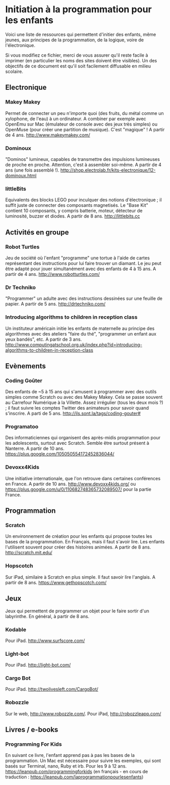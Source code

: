 Initiation à la programmation pour les enfants
==============================================

Voici une liste de ressources qui permettent d'initier des enfants, même jeunes, aux principes de la programmation, de la logique, voire de l'électronique.

Si vous modifiez ce fichier, merci de vous assurer qu'il reste facile à imprimer (en particulier les noms des sites doivent être visibles). Un des objectifs de ce document est qu'il soit facilement diffusable en milieu scolaire.

Electronique
------------

### Makey Makey ###
Permet de connecter un peu n'importe quoi (des fruits, du métal comme un xylophone, de l'eau) à un ordinateur.
A combiner par exemple avec OpenEmu sur Mac (émulateur de console avec des jeux très simples) ou OpenMuse (pour créer une partition de musique). C'est "magique" ! A partir de 4 ans. http://www.makeymakey.com/

### Dominoux
"Dominos" lumineux, capables de transmettre des impulsions lumineuses de proche en proche. Attention, c'est à assembler soi-même. A partir de 4 ans (une fois assemblé !). http://shop.electrolab.fr/kits-electronique/12-dominoux.html

### littleBits
Equivalents des blocks LEGO pour inculquer des notions d'électronique ; il suffit juste de connecter des composants magnetisés. Le "Base Kit" contient 10 composants, y compris batterie, moteur, détecteur de luminosité, buzzer et diodes. A partir de 8 ans. http://littlebits.cc

Activités en groupe
-------------------

### Robot Turtles
Jeu de société où l'enfant "programme" une tortue à l'aide de cartes représentant des instructions pour lui faire trouver un diamant. Le jeu peut être adapté pour jouer simultanément avec des enfants de 4 à 15 ans. A partir de 4 ans. http://www.robotturtles.com/

### Dr Techniko
"Programmer" un adulte avec des instructions dessinées sur une feuille de papier. A partir de 5 ans. http://drtechniko.com/

### Introducing algorithms to children in reception class
Un instituteur américain initie les enfants de maternelle au principe des algorithmes avec des ateliers "faire du thé", "programmer un enfant aux yeux bandés", etc. A partir de 3 ans. http://www.computingatschool.org.uk/index.php?id=introducing-algorithms-to-children-in-reception-class


Evènements
----------

### Coding Goûter
Des enfants de ~5 à 15 ans qui s'amusent à programmer avec des outils simples comme Scratch ou avec des Makey Makey. Cela se passe souvent au Carrefour Numérique à la Villette. Assez irrégulier (tous les deux mois ?) ; il faut suivre les comptes Twitter des animateurs pour savoir quand s'inscrire. A parti de 5 ans. http://ils.sont.la/tags/coding-gouter#

### Programatoo
Des informaticiennes qui organisent des après-midis programmation pour les adolescents, surtout avec Scratch. Semble être surtout présent à Nanterre. A partir de 10 ans. https://plus.google.com/105050554172452836044/

### Devoxx4Kids
Une initiative internationale, que l'on retrouve dans certaines conférences en France.
A partir de 10 ans.
http://www.devoxx4kids.org/ ou https://plus.google.com/u/0/110682748365732089507/ pour la partie France.


Programmation
-------------

### Scratch
Un environnement de création pour les enfants qui propose toutes les bases de la programmation. En Français, mais il faut s'avoir lire. Les enfants l'utilisent souvent pour créer des histoires animées. A partir de 8 ans. http://scratch.mit.edu/

### Hopscotch
Sur iPad, similaire à Scratch en plus simple. Il faut savoir lire l'anglais. A partir de 8 ans. https://www.gethopscotch.com/


Jeux
----
Jeux qui permettent de programmer un objet pour le faire sortir d'un labyrinthe. En général, à partir de 8 ans.

### Kodable
Pour iPad. http://www.surfscore.com/

### Light-bot
Pour iPad. http://light-bot.com/

### Cargo Bot
Pour iPad. http://twolivesleft.com/CargoBot/

### Robozzle
Sur le web, http://www.robozzle.com/. Pour iPad, http://robozzleapp.com/


Livres / e-books
----------------

### Programming For Kids
En suivant ce livre, l'enfant apprend pas à pas les bases de la programmation. Un Mac est nécessaire pour suivre les exemples, qui sont basés sur Terminal, nano, Ruby et irb.
Pour les 9 à 12 ans. https://leanpub.com/programmingforkids (en français - en cours de traduction : https://leanpub.com/laprogrammationpourlesenfants)
